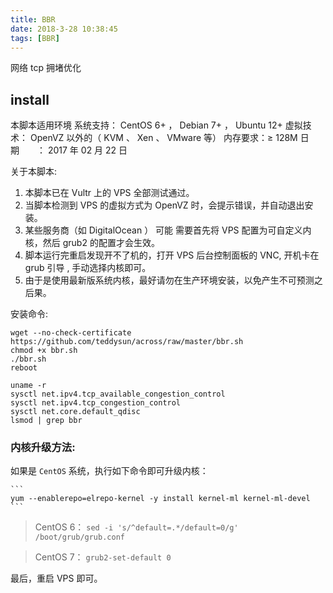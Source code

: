 ```yaml
---
title: BBR
date: 2018-3-28 10:38:45
tags: [BBR]
---
```


网络 tcp 拥堵优化

## install

本脚本适用环境
系统支持： CentOS 6+ ， Debian 7+ ， Ubuntu 12+
虚拟技术： OpenVZ 以外的（ KVM 、 Xen 、 VMware 等）
内存要求：≥ 128M
日期　　： 2017 年 02 月 22 日

关于本脚本:

1. 本脚本已在 Vultr 上的 VPS 全部测试通过。
2. 当脚本检测到 VPS 的虚拟方式为 OpenVZ 时，会提示错误，并自动退出安装。
3. 某些服务商（如 DigitalOcean ） 可能 需要首先将 VPS 配置为可自定义内核，然后 grub2 的配置才会生效。
4. 脚本运行完重启发现开不了机的，打开 VPS 后台控制面板的 VNC, 开机卡在 grub 引导 , 手动选择内核即可。
5. 由于是使用最新版系统内核，最好请勿在生产环境安装，以免产生不可预测之后果。

安装命令:

```
wget --no-check-certificate https://github.com/teddysun/across/raw/master/bbr.sh 
chmod +x bbr.sh
./bbr.sh
reboot

uname -r
sysctl net.ipv4.tcp_available_congestion_control
sysctl net.ipv4.tcp_congestion_control
sysctl net.core.default_qdisc
lsmod | grep bbr

```


### 内核升级方法:

如果是 `CentOS` 系统，执行如下命令即可升级内核：

    ```
    yum --enablerepo=elrepo-kernel -y install kernel-ml kernel-ml-devel
    ```

> CentOS 6：
    ```
    sed -i 's/^default=.*/default=0/g' /boot/grub/grub.conf
    ```
    
> CentOS 7：
    ```
    grub2-set-default 0
    ```

最后，重启 VPS 即可。



